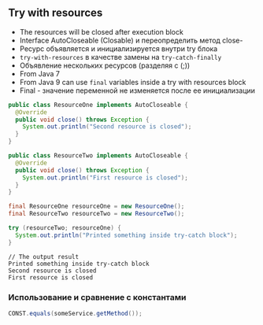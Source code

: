 ## Try with resources
- The resources will be closed after execution block
- Interface AutoCloseable (Closable) и переопределить метод close-
- Ресурс объявляется и инициализируется внутри try блока
- `try-with-resources` в качестве замены на `try-catch-finally`
- Объявление нескольких ресурсов (разделяя с (;))
- From Java 7
- From Java 9 can use `final` variables inside a try with resources block
- Final - значение переменной не изменяется после ее инициализации

```Java
public class ResourceOne implements AutoCloseable {
  @Override
  public void close() throws Exception {
    System.out.println("Second resource is closed");
  }
}
```
```Java
public class ResourceTwo implements AutoCloseable {
  @Override
  public void close() throws Exception {
    System.out.println("First resource is closed");
  }
}
```
```Java
final ResourceOne resourceOne = new ResourceOne();
final ResourceTwo resourceTwo = new ResourceTwo();

try (resourceTwo; resourceOne) {
  System.out.println("Printed something inside try-catch block");
}
```
```
// The output result
Printed something inside try-catch block
Second resource is closed
First resource is closed
```

### Использование и сравнение с константами
```Java
CONST.equals(someService.getMethod());
```
